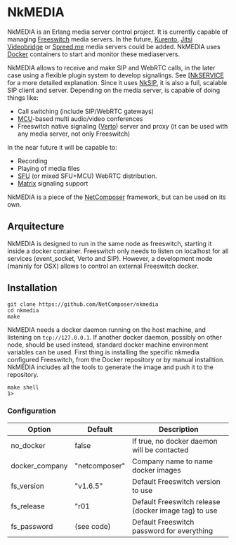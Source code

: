 
# NkMEDIA

NkMEDIA is an Erlang media server control project. It is currently capable of managing [Freeswitch](https://freeswitch.org) media servers. In the future, [Kurento](http://www.kurento.org), [Jitsi Videobridge](https://jitsi.org/Projects/JitsiVideobridge) or [Spreed.me](https://github.com/strukturag/spreed-webrtc) media servers could be added. NkMEDIA uses [Docker](https://www.docker.com) containers to start and monitor these mediaservers.

NkMEDIA allows to receive and make SIP and WebRTC calls, in the later case using a flexible plugin system to develop signalings. See [[NkSERVICE](https://github.com/NetComposer/nkservice) for a more detailed explanation. Since it uses [NkSIP](https://github.com/NetComposer/nksip), it is also a full, scalable SIP client and server. Depending on the media server, is capable of doing things like:

* Call switching (include SIP/WebRTC gateways)
* [MCU](https://webrtcglossary.com/mcu/)-based multi audio/video conferences
* Freeswitch native signaling ([Verto](http://evoluxbr.github.io/verto-docs/)) server and proxy (it can be used with any media server, not only Freeswitch)

In the near future it will be capable to:

* Recording
* Playing of media files
* [SFU](https://webrtcglossary.com/sfu/) (or mixed SFU+MCU) WebRTC distribution.
* [Matrix](https://matrix.org) signaling support


NkMEDIA is a piece of the [NetComposer](http://www.slideshare.net/carlosjgf/net-composer-v2) framework, but can be used on its own.


## Arquitecture

NkMEDIA is designed to run in the same node as freeswitch, starting it inside a docker container. Freeswitch only needs to listen on localhost for all services (event_socket, Verto and SIP). However, a development mode (maninly for OSX) allows to control an external Freeswitch docker.


## Installation

```
git clone https://github.com/NetComposer/nkmedia
cd nkmedia
make
```

NkMEDIA needs a docker daemon running on the host machine, and listening on `tcp://127.0.0.1`. If another docker daemon, possibly on other node, should be used instead, standard docker machine environment variables can be used. First thing is installing the specific nkmedia configured Freeswitch, from the Docker repository or by manual installtion. NkMEDIA includes all the tools to generate the image and push it to the repository.

```
make shell
1> 
```



### Configuration

Option|Default|Description
---|---|---
no_docker|false|If true, no docker daemon will be contacted
docker_company|"netcomposer"|Company name to name docker images
fs_version|"v1.6.5"|Default Freeswitch version to use
fs_release|"r01|Default Freeswitch release (docker image tag) to use
fs_password|(see code)|Default Freeswitch password for everything




